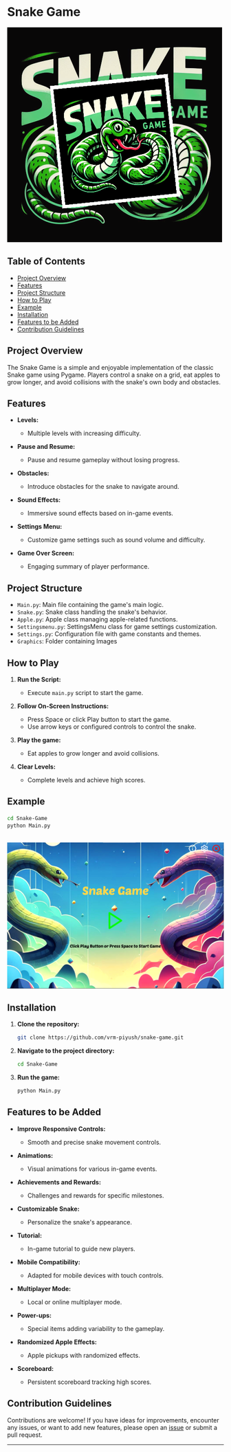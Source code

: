 # Snake Game

![Snake Game](Graphics/Snake%20Game.png)

## Table of Contents

- [Project Overview](#project-overview)
- [Features](#features)
- [Project Structure](#project-structure)
- [How to Play](#how-to-play)
- [Example](#example)
- [Installation](#installation)
- [Features to be Added](#features-to-be-added)
- [Contribution Guidelines](#contribution-guidelines)

## Project Overview

The Snake Game is a simple and enjoyable implementation of the classic Snake game using Pygame. Players control a snake on a grid, eat apples to grow longer, and avoid collisions with the snake's own body and obstacles.

## Features

- **Levels:**

  - Multiple levels with increasing difficulty.

- **Pause and Resume:**

  - Pause and resume gameplay without losing progress.

- **Obstacles:**

  - Introduce obstacles for the snake to navigate around.

- **Sound Effects:**

  - Immersive sound effects based on in-game events.

- **Settings Menu:**

  - Customize game settings such as sound volume and difficulty.

- **Game Over Screen:**

  - Engaging summary of player performance.

## Project Structure

- `Main.py`: Main file containing the game's main logic.
- `Snake.py`: Snake class handling the snake's behavior.
- `Apple.py`: Apple class managing apple-related functions.
- `Settingsmenu.py`: SettingsMenu class for game settings customization.
- `Settings.py`: Configuration file with game constants and themes.
- `Graphics`: Folder containing Images

## How to Play

1. **Run the Script:**

   - Execute `main.py` script to start the game.

2. **Follow On-Screen Instructions:**

   - Press Space or click Play button to start the game.
   - Use arrow keys or configured controls to control the snake.

3. **Play the game:**

   - Eat apples to grow longer and avoid collisions.

4. **Clear Levels:**

   - Complete levels and achieve high scores.

## Example

```bash
cd Snake-Game
python Main.py
```
\
![Output](Graphics/image.png)

## Installation

1. **Clone the repository:**

   ```bash
   git clone https://github.com/vrm-piyush/snake-game.git
   ```

2. **Navigate to the project directory:**

   ```bash
   cd Snake-Game
   ```

3. **Run the game:**

   ```bash
   python Main.py
   ```

## Features to be Added

- **Improve Responsive Controls:**

  - Smooth and precise snake movement controls.

- **Animations:**

  - Visual animations for various in-game events.

- **Achievements and Rewards:**

  - Challenges and rewards for specific milestones.

- **Customizable Snake:**

  - Personalize the snake's appearance.

- **Tutorial:**

  - In-game tutorial to guide new players.

- **Mobile Compatibility:**

  - Adapted for mobile devices with touch controls.

- **Multiplayer Mode:**

  - Local or online multiplayer mode.

- **Power-ups:**

  - Special items adding variability to the gameplay.

- **Randomized Apple Effects:**

  - Apple pickups with randomized effects.

- **Scoreboard:**

  - Persistent scoreboard tracking high scores.

## Contribution Guidelines

Contributions are welcome! If you have ideas for improvements, encounter any issues, or want to add new features, please open an [issue](https://github.com/vrm-piyush/Snake-Game/issues) or submit a pull request.

---
